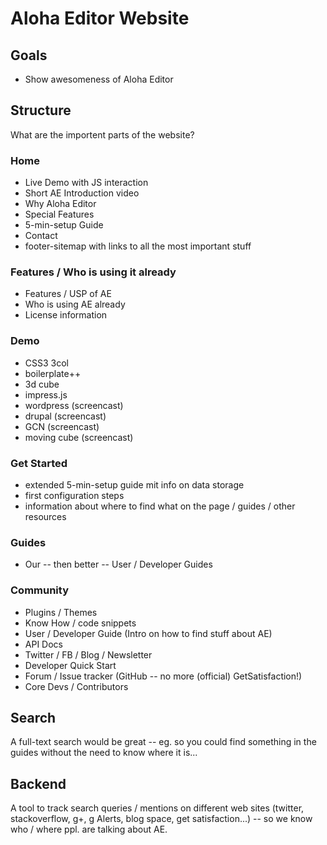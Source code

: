 # Aloha Editor Website

## Goals

* Show awesomeness of Aloha Editor

## Structure

What are the importent parts of the website?

### Home

* Live Demo with JS interaction
* Short AE Introduction video
* Why Aloha Editor
* Special Features
* 5-min-setup Guide
* Contact
* footer-sitemap with links to all the most important stuff

### Features / Who is using it already

* Features / USP of AE
* Who is using AE already
* License information

### Demo

* CSS3 3col
* boilerplate++
* 3d cube
* impress.js
* wordpress (screencast)
* drupal (screencast)
* GCN (screencast)
* moving cube (screencast)


### Get Started

* extended 5-min-setup guide mit info on data storage
* first configuration steps
* information about where to find what on the page / guides / other resources

### Guides

* Our -- then better -- User / Developer Guides


### Community

* Plugins / Themes
* Know How / code snippets
* User / Developer Guide (Intro on how to find stuff about AE)
* API Docs
* Twitter / FB / Blog / Newsletter
* Developer Quick Start
* Forum / Issue tracker (GitHub -- no more (official) GetSatisfaction!)
* Core Devs / Contributors


## Search

A full-text search would be great -- eg. so you could find something in the guides without the need to know where it is...

## Backend

A tool to track search queries / mentions on different web sites (twitter, stackoverflow, g+, g Alerts, blog space, get satisfaction...) -- so we know who / where ppl. are talking about AE.
